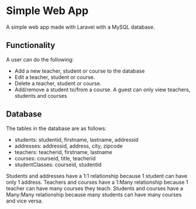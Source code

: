 # Simple Web App
A simple web app made with Laravel with a MySQL database.

## Functionality
A user can do the following:
- Add a new teacher, student or course to the database
- Edit a teacher, student or course.
- Delete a teacher, student or course.
- Add/remove a student to/from a course.
A guest can only view teachers, students and courses

## Database
The tables in the database are as follows:
- students: studentid, firstname, lastname, addressid
- addresses: addressid, address, city, zipcode
- teachers: teacherid, firstname, lastname
- courses: courseid, title, teacherid
- studentClasses: courseid, studentid  

Students and addresses have a 1:1 relationship because 1 student can have only 1 address.
Teachers and courses have a 1:Many relationship because 1 teacher can have many courses they teach.
Students and courses have a Many:Many relationship because many students can have many courses and vice versa.
